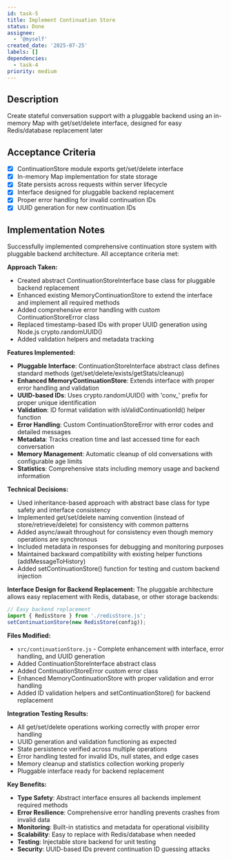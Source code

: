 ```yaml
---
id: task-5
title: Implement Continuation Store
status: Done
assignee:
  - '@myself'
created_date: '2025-07-25'
labels: []
dependencies:
  - task-4
priority: medium
---
```


## Description

Create stateful conversation support with a pluggable backend using an in-memory Map with get/set/delete interface, designed for easy Redis/database replacement later

## Acceptance Criteria

- [x] ContinuationStore module exports get/set/delete interface
- [x] In-memory Map implementation for state storage
- [x] State persists across requests within server lifecycle
- [x] Interface designed for pluggable backend replacement
- [x] Proper error handling for invalid continuation IDs
- [x] UUID generation for new continuation IDs

## Implementation Notes

Successfully implemented comprehensive continuation store system with pluggable backend architecture. All acceptance criteria met:

**Approach Taken:**
- Created abstract ContinuationStoreInterface base class for pluggable backend replacement
- Enhanced existing MemoryContinuationStore to extend the interface and implement all required methods
- Added comprehensive error handling with custom ContinuationStoreError class
- Replaced timestamp-based IDs with proper UUID generation using Node.js crypto.randomUUID()
- Added validation helpers and metadata tracking

**Features Implemented:**
- **Pluggable Interface**: ContinuationStoreInterface abstract class defines standard methods (get/set/delete/exists/getStats/cleanup)
- **Enhanced MemoryContinuationStore**: Extends interface with proper error handling and validation
- **UUID-based IDs**: Uses crypto.randomUUID() with 'conv_' prefix for proper unique identification
- **Validation**: ID format validation with isValidContinuationId() helper function
- **Error Handling**: Custom ContinuationStoreError with error codes and detailed messages
- **Metadata**: Tracks creation time and last accessed time for each conversation
- **Memory Management**: Automatic cleanup of old conversations with configurable age limits
- **Statistics**: Comprehensive stats including memory usage and backend information

**Technical Decisions:**
- Used inheritance-based approach with abstract base class for type safety and interface consistency
- Implemented get/set/delete naming convention (instead of store/retrieve/delete) for consistency with common patterns
- Added async/await throughout for consistency even though memory operations are synchronous
- Included metadata in responses for debugging and monitoring purposes
- Maintained backward compatibility with existing helper functions (addMessageToHistory)
- Added setContinuationStore() function for testing and custom backend injection

**Interface Design for Backend Replacement:**
The pluggable architecture allows easy replacement with Redis, database, or other storage backends:
```javascript
// Easy backend replacement
import { RedisStore } from './redisStore.js';
setContinuationStore(new RedisStore(config));
```

**Files Modified:**
- `src/continuationStore.js` - Complete enhancement with interface, error handling, and UUID generation
- Added ContinuationStoreInterface abstract class
- Added ContinuationStoreError custom error class  
- Enhanced MemoryContinuationStore with proper validation and error handling
- Added ID validation helpers and setContinuationStore() for backend replacement

**Integration Testing Results:**
- All get/set/delete operations working correctly with proper error handling
- UUID generation and validation functioning as expected
- State persistence verified across multiple operations
- Error handling tested for invalid IDs, null states, and edge cases
- Memory cleanup and statistics collection working properly
- Pluggable interface ready for backend replacement

**Key Benefits:**
- **Type Safety**: Abstract interface ensures all backends implement required methods
- **Error Resilience**: Comprehensive error handling prevents crashes from invalid data
- **Monitoring**: Built-in statistics and metadata for operational visibility
- **Scalability**: Easy to replace with Redis/database when needed
- **Testing**: Injectable store backend for unit testing
- **Security**: UUID-based IDs prevent continuation ID guessing attacks
